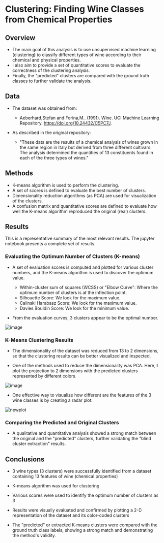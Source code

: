 # Clustering: Finding Wine Classes from Chemical Properties

## Overview

- The main goal of this analysis is to use unsupervised machine learning (clustering) to classify different types of wine according to their chemical and physical properties.
- I also aim to provide a set of quantitative scores to evaluate the correctness of the clustering analysis.
- Finally, the "predicted" clusters are compared with the ground truth classes to further validate the analysis.

## Data

- The dataset was obtained from:
  - Aeberhard,Stefan and Forina,M.. (1991). Wine. UCI Machine Learning Repository. https://doi.org/10.24432/C5PC7J.

- As described in the original repository:
    - "These data are the results of a chemical analysis of wines grown in the same region in Italy but derived from three different cultivars. The analysis determined the quantities of 13 constituents found in each of the three types of wines."

## Methods 

- K-means algorithm is used to perform the clustering.
- A set of scores is defined to evaluate the best number of clusters.
- Dimensionality reduction algorithms (as PCA) are used for visualization of the clusters.
- A confusion matrix and quantitative scores are defined to evaluate how well the K-means algorithm reproduced the original (real) clusters.
  
## Results

This is a representative summary of the most relevant results. The jupyter notebook presents a complete set of results. 

### Evaluating the Optimum Number of Clusters (K-means)

- A set of evaluation scores is computed and plotted for various cluster numbers, and the K-means algorithm is used to discover the optimum value.

  - Within-cluster sum of squares (WCSS) or "Elbow Curve": Where the optimum number of clusters is at the inflection point.
  - Silhouette Score: We look for the maximum value.
  - Calinski Harabasz Score: We look for the maximum value.
  - Davies Bouldin Score: We look for the minimum value.
    
- From the evaluation curves, 3 clusters appear to be the optimal number.

![image](https://github.com/solutioncrafter/wine_clustering/assets/126869447/30c5e67e-b4b9-4253-be4e-bbc52da4f39c)

### K-Means Clustering Results

- The dimensionality of the dataset was reduced from 13 to 2 dimensions, so that the clustering results can be better visualized and inspected.

- One of the methods used to reduce the dimensionality was PCA. Here, I plot the projection to 2 dimensions with the predicted clusters represented by different colors.

![image](https://github.com/solutioncrafter/wine_clustering/assets/126869447/0a1ac9b5-0b26-43cf-bd50-018b31eca49b)

- One effective way to visualize how different are the features of the 3 wine classes is by creating a radar plot.

![newplot](https://github.com/solutioncrafter/wine_clustering/assets/126869447/ef580558-7bf3-4259-9dbf-22bbaa5c644a)


### Comparing the Predicted and Original Clusters

- A qualitative and quantitative analysis showed a strong match between the original and the "predicted" clusters, further validating the "blind cluster extraction" results.

## Conclusions

- 3 wine types (3 clusters) were successfully identified from a dataset containing 13 features of wine (chemical properties)

- K-means algorithm was used for clustering

- Various scores were used to identify the optimum number of clusters as 3

- Results were visually evaluated and confirmed by plotting a 2-D representation of the dataset and its color-coded clusters

- The "predicted" or extracted K-means clusters were compared with the ground truth class labels, showing a strong match and demonstrating the method's validity.
